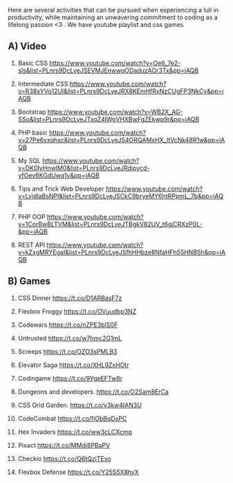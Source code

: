 Here are several activities that can be pursued when experiencing a lull in productivity, while maintaining an unwavering commitment to coding as a lifelong passion <3 . We have youtube playlist and css games

## A) Video
1. Basic CSS
https://www.youtube.com/watch?v=Oe6_7e2-sIs&list=PLnrs9DcLyeJSEVMJEnwwqODaduzAOr3Tx&pp=iAQB

2. Intermediate CSS
https://www.youtube.com/watch?v=R38xYVo12UI&list=PLnrs9DcLyeJRX8KEmHfRxNzCUgFP3NkCy&pp=iAQB

3. Bootstrap
https://www.youtube.com/watch?v=WB2X_AG-SSo&list=PLnrs9DcLyeJTxqZ4lWgVHXBwFgZEkwp9r&pp=iAQB

4. PHP basic
https://www.youtube.com/watch?v=27Pe6vxqhsc&list=PLnrs9DcLyeJS4ORQAMxHX_ItVcNk48R1w&pp=iAQB

5. My SQL
https://www.youtube.com/watch?v=DK0IyHnwIM0&list=PLnrs9DcLyeJRdipvcd-vfOev6KGdUwq1v&pp=iAQB

6. Tips and Trick Web Developer
https://www.youtube.com/watch?v=LvjdlaBsNPI&list=PLnrs9DcLyeJSCkC9bryeMY6htRPpmL_7b&pp=iAQB

7. PHP OOP
https://www.youtube.com/watch?v=1CorBwBLTVM&list=PLnrs9DcLyeJTBgkV82UV_t6gjCRXzP0L-&pp=iAQB

8. REST API
https://www.youtube.com/watch?v=kZxgMRYEgaI&list=PLnrs9DcLyeJSfhHHbze8NfaHFh55HNBSh&pp=iAQB

## B) Games
1. CSS Dinner
https://t.co/D1ARBasF7z

2. Flexbox Froggy
https://t.co/OVuudbp3NZ

3. Codewars
https://t.co/nZPE3bIS0F

4. Untrusted
https://t.co/w7hmc2G1mL

5. Screeps
https://t.co/OZO3sPMLB3

6. Elevator Saga
https://t.co/XHL9ZxHOtr

7. Codingame
https://t.co/9YgeEFTw8r

8. Dungeons and developers.
https://t.co/O2Sam8ErCa

9.  CSS Grid Garden.
https://t.co/v3kw4IAN3U

10. CodeCombat
https://t.co/fiObBqDsPC

11. Hex Invaders
https://t.co/ww3cLCXcmp

12. Pixact
https://t.co/MMdi8PBaPV

13. Checkio
https://t.co/Q6tQziTEvo

14. Flexbox Defense
https://t.co/Y25S5X8hyX
